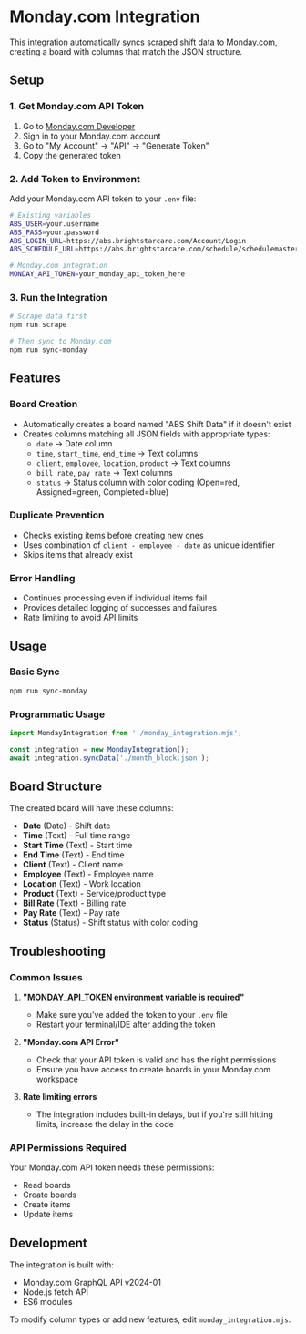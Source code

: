 # Monday.com Integration

This integration automatically syncs scraped shift data to Monday.com, creating a board with columns that match the JSON structure.

## Setup

### 1. Get Monday.com API Token

1. Go to [Monday.com Developer](https://developer.monday.com/)
2. Sign in to your Monday.com account
3. Go to "My Account" → "API" → "Generate Token"
4. Copy the generated token

### 2. Add Token to Environment

Add your Monday.com API token to your `.env` file:

```bash
# Existing variables
ABS_USER=your.username
ABS_PASS=your.password
ABS_LOGIN_URL=https://abs.brightstarcare.com/Account/Login
ABS_SCHEDULE_URL=https://abs.brightstarcare.com/schedule/schedulemaster.aspx

# Monday.com integration
MONDAY_API_TOKEN=your_monday_api_token_here
```

### 3. Run the Integration

```bash
# Scrape data first
npm run scrape

# Then sync to Monday.com
npm run sync-monday
```

## Features

### Board Creation
- Automatically creates a board named "ABS Shift Data" if it doesn't exist
- Creates columns matching all JSON fields with appropriate types:
  - `date` → Date column
  - `time`, `start_time`, `end_time` → Text columns
  - `client`, `employee`, `location`, `product` → Text columns
  - `bill_rate`, `pay_rate` → Text columns
  - `status` → Status column with color coding (Open=red, Assigned=green, Completed=blue)

### Duplicate Prevention
- Checks existing items before creating new ones
- Uses combination of `client - employee - date` as unique identifier
- Skips items that already exist

### Error Handling
- Continues processing even if individual items fail
- Provides detailed logging of successes and failures
- Rate limiting to avoid API limits

## Usage

### Basic Sync
```bash
npm run sync-monday
```

### Programmatic Usage
```javascript
import MondayIntegration from './monday_integration.mjs';

const integration = new MondayIntegration();
await integration.syncData('./month_block.json');
```

## Board Structure

The created board will have these columns:
- **Date** (Date) - Shift date
- **Time** (Text) - Full time range
- **Start Time** (Text) - Start time
- **End Time** (Text) - End time
- **Client** (Text) - Client name
- **Employee** (Text) - Employee name
- **Location** (Text) - Work location
- **Product** (Text) - Service/product type
- **Bill Rate** (Text) - Billing rate
- **Pay Rate** (Text) - Pay rate
- **Status** (Status) - Shift status with color coding

## Troubleshooting

### Common Issues

1. **"MONDAY_API_TOKEN environment variable is required"**
   - Make sure you've added the token to your `.env` file
   - Restart your terminal/IDE after adding the token

2. **"Monday.com API Error"**
   - Check that your API token is valid and has the right permissions
   - Ensure you have access to create boards in your Monday.com workspace

3. **Rate limiting errors**
   - The integration includes built-in delays, but if you're still hitting limits, increase the delay in the code

### API Permissions Required

Your Monday.com API token needs these permissions:
- Read boards
- Create boards
- Create items
- Update items

## Development

The integration is built with:
- Monday.com GraphQL API v2024-01
- Node.js fetch API
- ES6 modules

To modify column types or add new features, edit `monday_integration.mjs`.

